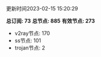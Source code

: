 更新时间2023-02-15 15:20:29

**总订阅: 73**
**总节点: 885**
**有效节点: 273**
- v2ray节点: 170
- ss节点: 101
- trojan节点: 2
